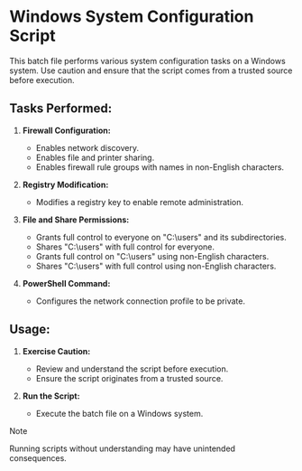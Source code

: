 # Windows System Configuration Script

This batch file performs various system configuration tasks on a Windows system. Use caution and ensure that the script comes from a trusted source before execution.

## Tasks Performed:

1. **Firewall Configuration:**
   - Enables network discovery.
   - Enables file and printer sharing.
   - Enables firewall rule groups with names in non-English characters.

2. **Registry Modification:**
   - Modifies a registry key to enable remote administration.

3. **File and Share Permissions:**
   - Grants full control to everyone on "C:\users" and its subdirectories.
   - Shares "C:\users" with full control for everyone.
   - Grants full control on "C:\users" using non-English characters.
   - Shares "C:\users" with full control using non-English characters.

4. **PowerShell Command:**
   - Configures the network connection profile to be private.

## Usage:
1. **Exercise Caution:**
   - Review and understand the script before execution.
   - Ensure the script originates from a trusted source.

2. **Run the Script:**
   - Execute the batch file on a Windows system.

>[!NOTE]
Running scripts without understanding may have unintended consequences.
